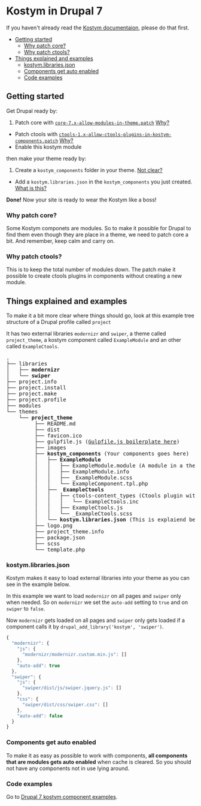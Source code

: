 # Kostym in Drupal 7

If you haven't already read the [Kostym documentaion](https://github.com/kostym/documentation), please do that first.

* [Getting started](#getting-started)
	* [Why patch core?](#why-patch-core)
	* [Why patch ctools?](#why-patch-ctools)
* [Things explained and examples](#things-explained-and-examples)
	* [kostym.libraries.json](#kostymlibrariesjson) 
	* [Components get auto enabled](#components-get-auto-enabled)
	* [Code examples](#code-examples)

## Getting started

Get Drupal ready by:

1. Patch core with [`core-7.x-allow-modules-in-theme.patch`](https://github.com/kostym/drupal-7-module/tree/7.x-1.x/patches) [Why?](#why-patch-core)
* Patch ctools with [`ctools-1.x-allow-ctools-plugins-in-kostym-components.patch`](https://github.com/kostym/drupal-7-module/tree/7.x-1.x/patches) [Why?](#why-patch-ctools)
* Enable this kostym module

then make your theme ready by:

1. Create a `kostym_components` folder in your theme. [Not clear?](#things-explained-and-examples)
* Add a `kostym.libraries.json` in the `kostym_components` you just created. [What is this?](#kostymlibrariesjson)

**Done!** Now your site is ready to wear the Kostym like a boss!

### Why patch core?
Some Kostym componets are modules. So to make it possible for Drupal to find them even though they are place in a theme, we need to patch core a bit. And remember, keep calm and carry on.

### Why patch ctools?
This is to keep the total number of modules down. The patch make it possible to create ctools plugins in components without creating a new module.

## Things explained and examples

To make it a bit more clear where things should go, look at this
example tree structure of a Drupal profile called `project`

It has two external libraries `modernizr` and `swiper`, a theme called `project_theme`, a kostym component called `ExampleModule` and an other called `ExampleCtools`.

<pre>
.
├── libraries
│   ├── <b>modernizr</b>
│   └── <b>swiper</b>
├── project.info
├── project.install
├── project.make
├── project.profile
├── modules
└── themes
    └── <b>project_theme</b>
	     ├── README.md
	     ├── dist
	     ├── favicon.ico
	     ├── gulpfile.js (<a href="https://github.com/kostym/drupal-7-gulpfile.js">Gulpfile.js boilerplate here</a>)
	     ├── images
	     ├── <b>kostym_components</b> (Your components goes here)
	     │   ├── <b>ExampleModule</b> 
	     │   │   ├── ExampleModule.module (A module in a theme, pretty cool!)
	     │   │   ├── ExampleModule.info
	     │   │   ├── _ExampleModule.scss
	     │   │   └── ExampleComponent.tpl.php
   	     │   ├── <b> ExampleCtools </b> 
	     │   │   ├── ctools-content_types (Ctools plugin without being a module, also pretty cool!)
	     │   │   │   └── ExampleCtools.inc
	     │   │   ├── ExampleCtools.js
	     │   │   └── _ExampleCtools.scss
	     │   └── <b>kostym.libraries.json</b> (This is explaiend below)
	     ├── logo.png
	     ├── project_theme.info
	     ├── package.json
	     ├── scss
	     └── template.php
</pre>

### kostym.libraries.json

Kostym makes it easy to load external libraries into your theme as you can see in the example below.

In this example we want to load `modernizr` on all pages and `swiper` only when needed.
So on `modernizr` we set the `auto-add` setting to `true` and on `swiper` to `false`. 

Now `modernizr` gets loaded on all pages and `swiper` only gets loaded if a component calls it by `drupal_add_library('kostym', 'swiper')`.

 
```javascript
{
  "modernizr": {
    "js": {
      "modernizr/modernizr.custom.min.js": []
    },
    "auto-add": true
  },
  "swiper": {
    "js": {
      "swiper/dist/js/swiper.jquery.js": []
    },
    "css": {
      "swiper/dist/css/swiper.css": []
    },
    "auto-add": false
  }
}
```

### Components get auto enabled 

To make it as easy as possible to work with components, **all components that are modules gets auto enabled** when cache is cleared. So you should not have any components not in use lying around.

### Code examples

Go to [Drupal 7 kostym component examples](https://github.com/kostym/drupal-7-examples).  
